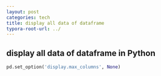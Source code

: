 ```yaml
---
layout: post
categories: tech
title: display all data of dataframe
typora-root-url: ../
---
```

## display all data of dataframe in Python

```python
pd.set_option('display.max_columns', None)
```

